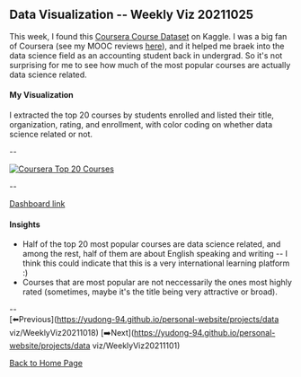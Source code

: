 <head>
  <!-- Global site tag (gtag.js) - Google Analytics -->
<script async src="https://www.googletagmanager.com/gtag/js?id=UA-112502179-1"></script>
<script>
  window.dataLayer = window.dataLayer || [];
  function gtag(){dataLayer.push(arguments);}
  gtag('js', new Date());

  gtag('config', 'UA-112502179-1');
</script>
</head>


## Data Visualization -- Weekly Viz 20211025

This week, I found this [Coursera Course Dataset](https://www.kaggle.com/siddharthm1698/coursera-course-dataset) on Kaggle. I was a big fan of Coursera (see my MOOC reviews [here](https://yudong-94.github.io/personal-website/blogs/MOOCList)), and it helped me braek into the data science field as an accounting student back in undergrad. So it's not surprising for me to see how much of the most popular courses are actually data science related.  

#### My Visualization

I extracted the top 20 courses by students enrolled and listed their title, organization, rating, and enrollment, with color coding on whether data science related or not.  

--  
<div class='tableauPlaceholder' id='viz1635225773345' style='position: relative'>
  <noscript><a href='#'>
    <img alt='Coursera Top 20 Courses ' src='https:&#47;&#47;public.tableau.com&#47;static&#47;images&#47;20&#47;20211025CourseraTop20Courses&#47;CourseraTop20Courses&#47;1_rss.png' style='border: none' />
    </a></noscript>
  <object class='tableauViz'  style='display:none;'>
    <param name='host_url' value='https%3A%2F%2Fpublic.tableau.com%2F' />
    <param name='embed_code_version' value='3' /> 
    <param name='site_root' value='' />
    <param name='name' value='20211025CourseraTop20Courses&#47;CourseraTop20Courses' />
    <param name='tabs' value='no' />
    <param name='toolbar' value='yes' />
    <param name='static_image' value='https:&#47;&#47;public.tableau.com&#47;static&#47;images&#47;20&#47;20211025CourseraTop20Courses&#47;CourseraTop20Courses&#47;1.png' /> 
    <param name='animate_transition' value='yes' />
    <param name='display_static_image' value='yes' />
    <param name='display_spinner' value='yes' />
    <param name='display_overlay' value='yes' />
    <param name='display_count' value='yes' />
    <param name='language' value='en-US' />
    <param name='filter' value='publish=yes' />
  </object></div>             
  <script type='text/javascript'>            
  var divElement = document.getElementById('viz1635225773345');            
  var vizElement = divElement.getElementsByTagName('object')[0];              
  if ( divElement.offsetWidth > 800 ) { vizElement.style.width='800px';vizElement.style.height='827px';} else if ( divElement.offsetWidth > 500 ) { vizElement.style.width='800px';vizElement.style.height='827px';} else { vizElement.style.width='100%';vizElement.style.height='827px';}               
  var scriptElement = document.createElement('script');              
  scriptElement.src = 'https://public.tableau.com/javascripts/api/viz_v1.js';      
  vizElement.parentNode.insertBefore(scriptElement, vizElement);   
</script>
  
--  

[Dashboard link](https://public.tableau.com/views/20211025CourseraTop20Courses/CourseraTop20Courses?:language=en-US&publish=yes&:display_count=n&:origin=viz_share_link)
  
#### Insights
* Half of the top 20 most popular courses are data science related, and among the rest, half of them are about English speaking and writing -- I think this could indicate that this is a very international learning platform :)  
* Courses that are most popular are not neccessarily the ones most highly rated (sometimes, maybe it's the title being very attractive or broad).  

--  
[⬅️Previous](https://yudong-94.github.io/personal-website/projects/data viz/WeeklyViz20211018)  [➡️Next](https://yudong-94.github.io/personal-website/projects/data viz/WeeklyViz20211101)  

[Back to Home Page](https://yudong-94.github.io/personal-website/)
